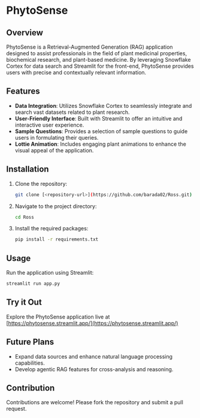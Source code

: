 # PhytoSense

## Overview
PhytoSense is a Retrieval-Augmented Generation (RAG) application designed to assist professionals in the field of plant medicinal properties, biochemical research, and plant-based medicine. By leveraging Snowflake Cortex for data search and Streamlit for the front-end, PhytoSense provides users with precise and contextually relevant information.

## Features
- **Data Integration**: Utilizes Snowflake Cortex to seamlessly integrate and search vast datasets related to plant research.
- **User-Friendly Interface**: Built with Streamlit to offer an intuitive and interactive user experience.
- **Sample Questions**: Provides a selection of sample questions to guide users in formulating their queries.
- **Lottie Animation**: Includes engaging plant animations to enhance the visual appeal of the application.

## Installation
1. Clone the repository:
   ```bash
   git clone [<repository-url>](https://github.com/barada02/Ross.git)
   ```
2. Navigate to the project directory:
   ```bash
   cd Ross
   ```
3. Install the required packages:
   ```bash
   pip install -r requirements.txt
   ```

## Usage
Run the application using Streamlit:
```bash
streamlit run app.py
```

## Try it Out
Explore the PhytoSense application live at [https://phytosense.streamlit.app/](https://phytosense.streamlit.app/)

## Future Plans
- Expand data sources and enhance natural language processing capabilities.
- Develop agentic RAG features for cross-analysis and reasoning.

## Contribution
Contributions are welcome! Please fork the repository and submit a pull request.
